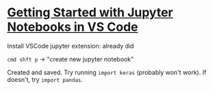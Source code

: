 # [Getting Started with Jupyter Notebooks in VS Code](https://www.youtube.com/watch?v=Ozq24uAshXo)

Install VSCode jupyter extension:  already did

`cmd shft p` -> "create new jupyter notebook"

Created and saved.  Try running `import keras` (probably won't work).  If doesn't, try `import pandas`.

